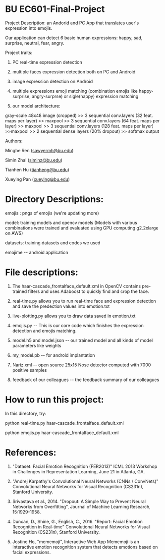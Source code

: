 # BU EC601-Final-Project
Project Description: an Andorid and PC App that translates user's expression into emojis.

Our application can detect 6 basic human expressions: happy, sad, surprise, neutral, fear, angry.

Project traits:

1. PC real-time expression detection

2. multiple faces expression detection both on PC and Android

3. image expression detection on Android

4. multiple expressions emoji matching (combination emojis like happy-surprise, angry-surprse) or sigle(happy) expression matching

5. our model architecture:

gray-scale 48x48 image (cropped) >> 3 sequential conv.layers (32 feat. maps per layer) >> maxpool >> 3 sequential conv.layers (64 feat. maps per layer) >> maxpool >> 3 sequential conv.layers (128 feat. maps per layer) >>maxpool >> 2 sequential dense layers (20% dropout) >> softmax output

Authors:

Minghe Ren (sawyermh@bu.edu)

Simin Zhai (siminz@bu.edu)

Tianhen Hu (tianheng@bu.edu)

Xueying Pan (xueying@bu.edu)

# Directory Descriptions:
emojis : pngs of emojis (we're updating more)

model: training models and opencv models (Models with various combinations were trained and evaluated using GPU computing g2.2xlarge on AWS)

datasets: training datasets and codes we used

emojime -- android application 

# File descriptions:
1. The haar-cascade_frontalface_default.xml in OpenCV contains pre-trained filters and uses Adaboost to quickly find and crop the face.

2. real-time.py allows you to run real-time face and expression detection and save the predection values into emotion.txt

3. live-plotting.py allows you to draw data saved in emotion.txt

4. emojis.py -- This is our core code which finishes the expression detection and emojis matching.

5. model.h5 and model.json -- our trained model and all kinds of model parameters like weights

6. my_model.pb -- for android implantation

7. Nariz.xml -- open source 25x15 Nose detector computed with 7000 positive samples

8. feedback of our colleagues -- the feedback summary of our colleagues

# How to run this project:

In this directory, try:

python real-time.py haar-cascade_frontalface_default.xml

python emojis.py haar-cascade_frontalface_default.xml

# References:
1. "Dataset: Facial Emotion Recognition (FER2013)" ICML 2013 Workshop in Challenges in Representation Learning, June 21 in Atlanta, GA.

2. "Andrej Karpathy's Convolutional Neural Networks (CNNs / ConvNets)" Convolutional Neural Networks for Visual Recognition (CS231n), Stanford University.

3. Srivastava et al., 2014. "Dropout: A Simple Way to Prevent Neural Networks from Overfitting", Journal of Machine Learning Research, 15:1929-1958.

4. Duncan, D., Shine, G., English, C., 2016. "Report: Facial Emotion Recognition in Real-time" Convolutional Neural Networks for Visual Recognition (CS231n), Stanford University.

5. Jostine Ho, "mememoji", Interactive Web App Mememoji is an interactive emotion recognition system that detects emotions based on facial expressions.
